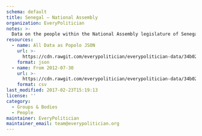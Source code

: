 ```yaml
---
schema: default
title: Senegal — National Assembly
organization: EveryPolitician
notes: >-
  Data on the people within the National Assembly legislature of Senegal.
resources:
  - name: All Data as Popolo JSON
    url: >-
      https://cdn.rawgit.com/everypolitician/everypolitician-data/34b028a36490e02a2dee8ec6636516e688b79d1b/data/Senegal/Assembly/ep-popolo-v1.0.json
    format: json
  - name: From 2012-07-30
    url: >-
      https://cdn.rawgit.com/everypolitician/everypolitician-data/34b028a36490e02a2dee8ec6636516e688b79d1b/data/Senegal/Assembly/term-2012.csv
    format: csv
last_modified: 2017-02-23T15:19:13
license: ''
category:
  - Groups & Bodies
  - People
maintainer: EveryPolitician
maintainer_email: team@everypolitician.org
---
```

